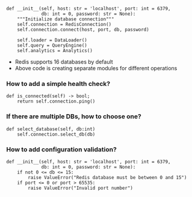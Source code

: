 ```
def __init__(self, host: str = 'localhost', port: int = 6379, 
             db: int = 0, password: str = None):
    """Initialize database connection"""
    self.connection = RedisConnection()
    self.connection.connect(host, port, db, password)
    
    self.loader = DataLoader()
    self.query = QueryEngine()
    self.analytics = Analytics()
```
- Redis supports 16 databases by default
- Above code is creating separate modules for different operations
### How to add a simple health check?
```
def is_connected(self) -> bool;
	return self.connection.ping()
```
### If there are multiple DBs, how to choose one?
```
def select_database(self, db:int)
	self.connection.select_db(db)
```
### How to add configuration validation?
```
def __init__(self, host: str = 'localhost', port: int = 6379, 
             db: int = 0, password: str = None):
    if not 0 <= db <= 15:
        raise ValueError("Redis database must be between 0 and 15")
    if port <= 0 or port > 65535:
        raise ValueError("Invalid port number")
        
```
